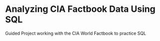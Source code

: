# Analyzing CIA Factbook Data Using SQL
 Guided Project working with the CIA World Factbook to practice SQL
